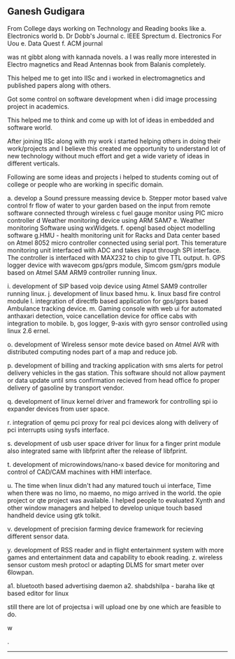 Ganesh Gudigara
------------------

From College days working on Technology and Reading books like
a. Electronics world
b. Dr Dobb's Journal
c. IEEE Sprectum
d. Electronics For Uou
e. Data Quest
f. ACM journal

was nt gibbt along with kannada novels.
a
I was really more interested in Electro magnetics and
Read Antennas book from Balanis completely.

This helped me to get into IISc and i worked in 
electromagnetics and published papers along with others.

Got some control on software development when i did
image processing project in academics.

This helped me to think and come up with lot of ideas in
embedded and software world.

After joining IISc along with my work i started  helping
others in doing their work/projects and I believe this
 created me opportunity to understand lot of new technology
without much effort and get a wide variety of ideas in
different verticals.

Following are some ideas and projects i helped to
students coming out of college or people who are working
in specific domain.

a. develop a Sound pressure meassing device
b. Stepper motor based valve control fr flow of water
to your garden based on the input from remote software
connected through wireless
c fuel gauge monitor using PIC  micro controller
d Weather monitoring device using ARM SAM7
e. Weather monitoring Software using  wxWidgets.
f. opengl based object modelling software
g.HMU - health monitoring unit for Racks and Data center
based on Atmel 8052 micro controller connected
using serial port. This temerature monitoring unit
interfaced with ADC and takes input through SPI interface.
The controller is interfaced with MAX232 to chip to
give TTL output.
h. GPS logger device with wavecom gps/gprs module, Simcom gsm/gprs module
based on Atmel SAM ARM9 controller running linux.

i. development of SIP based voip device using Atmel SAM9 controller
running linux.
j. development of linux based hmu.
k. linux basd fire control module
l. integration of directfb based application for gps/gprs based
Ambulance tracking device.
m. Gaming console with web ui for automated anthaxari detection, voice
cancellation device for office cabs with integration to mobile.
b, gos logger, 9-axis with gyro sensor controlled using linux
2.6  ernel.

o. development of Wireless sensor mote device based on 
Atmel AVR with distributed computing nodes part of a
map and reduce job.

p. development of billing and tracking application with
sms alerts for petrol delivery vehicles in the
gas station. This software should not allow payment
or data update until sms confirmation recieved from
head office fo proper delivery of gasoline by transport vendor.

q. development of linux kernel driver and framework for
controlling spi io expander devices from user space.

r. integration of qemu pci proxy for real pci devices along with
delivery of pci interrupts using sysfs interface.

s.  development of usb user space driver for linux for
a finger print module also integrated same with libfprint after
the release of libfprint.

t. development of microwindows/nano-x based device for
monitoring and control of CAD/CAM machines with HMI interface.

u. The time when linux didn't had any matured touch ui
interface, Time when there was no limo, no maemo, no migo
arrived in the world. the opie project or qte project
was available. I  helped people to evaluated Xynth and
other window managers and helped to develop unique touch based
handheld device using gtk tolkit.

v. development of precision farming device framework for
recieving different sensor data.

y.  development of RSS reader and in flight entertainment system
with more games and entertainment data and capability to ebook
reading.
z. wireless sensor custom mesh protocl or adapting DLMS for
smart meter over 6lowpan.

a1. bluetooth based advertising daemon
a2. shabdshilpa - baraha like qt based editor for linux



still there are lot of projectsa i will upload one by one
which are feasible to do.

































w














. 






































--------------------
